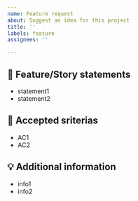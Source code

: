 ```yaml
---
name: Feature request
about: Suggest an idea for this project
title: ''
labels: feature
assignees: ''

---
```


## :loudspeaker: Feature/Story statements  
- statement1  
- statement2  

## :ticket: Accepted sriterias  
- AC1  
- AC2  

## :bulb: Additional information  
- info1  
- info2
